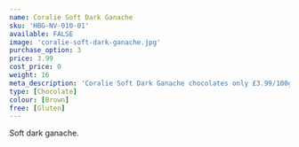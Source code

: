 ```yaml
---
name: Coralie Soft Dark Ganache
sku: 'HBG-NV-010-01'
available: FALSE
image: 'coralie-soft-dark-ganache.jpg'
purchase_option: 3
price: 3.99
cost_price: 0
weight: 16
meta_description: 'Coralie Soft Dark Ganache chocolates only £3.99/100g. Traditional sweets and more at Humbugs Confectionery Store. Specialists in satisfying your sweet tooth!'
type: [Chocolate]
colour: [Brown]
free: [Gluten]
---
```

Soft dark ganache.